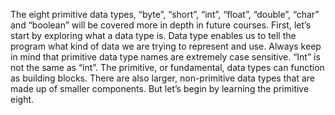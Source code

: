 The eight primitive data types, “byte”, “short”, “int”, “float”, “double”, “char” and “boolean” will be covered more in depth in future courses. First, let’s start by exploring what a data type is. Data type enables us to tell the program what kind of data we are trying to represent and use. Always keep in mind that primitive data type names are extremely case sensitive. “Int” is not the same as “int”. The primitive, or fundamental, data types can function as building blocks. There are also larger, non-primitive data types that are made up of smaller components. But let’s begin by learning the primitive eight.

